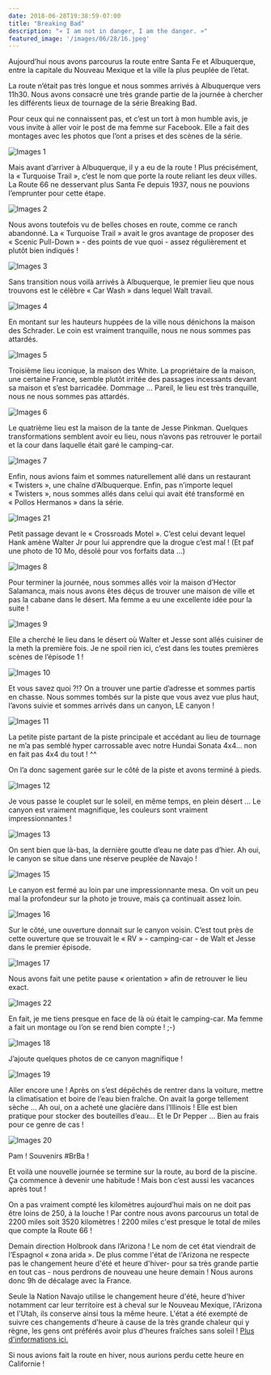 ```yaml
---
date: 2018-06-28T19:38:59-07:00
title: "Breaking Bad"
description: "« I am not in danger, I am the danger. »"
featured_image: '/images/06/28/16.jpeg'
---
```


Aujourd’hui nous avons parcourus la route entre Santa Fe et Albuquerque, entre la capitale du Nouveau Mexique et la ville la plus peuplée de l’état.

La route n’était pas très longue et nous sommes arrivés à Albuquerque vers 11h30. Nous avons consacré une très grande partie de la journée à chercher les différents lieux de tournage de la série Breaking Bad.

Pour ceux qui ne connaissent pas, et c’est un tort à mon humble avis, je vous invite à aller voir le post de ma femme sur Facebook. Elle a fait des montages avec les photos que l’ont a prises et des scènes de la série.

![Images 1](/images/06/28/1.jpeg)

Mais avant d’arriver à Albuquerque, il y a eu de la route ! Plus précisément, la « Turquoise Trail », c’est le nom que porte la route reliant les deux villes. La Route 66 ne desservant plus Santa Fe depuis 1937, nous ne pouvions l’emprunter pour cette étape.

![Images 2](/images/06/28/2.jpeg)

Nous avons toutefois vu de belles choses en route, comme ce ranch abandonné. La « Turquoise Trail » avait le gros avantage de proposer des « Scenic Pull-Down » - des points de vue quoi - assez régulièrement et plutôt bien indiqués !

![Images 3](/images/06/28/3.jpeg)

Sans transition nous voilà arrivés à Albuquerque, le premier lieu que nous trouvons est le célèbre « Car Wash » dans lequel Walt travail. 

![Images 4](/images/06/28/4.jpeg)

En montant sur les hauteurs huppées de la ville nous dénichons la maison des Schrader. Le coin est vraiment tranquille, nous ne nous sommes pas attardés.

![Images 5](/images/06/28/5.jpeg)

Troisième lieu iconique, la maison des White. La propriétaire de la maison, une certaine France, semble plutôt irritée des passages incessants devant sa maison et s’est barricadée. Dommage ... Pareil, le lieu est très tranquille, nous ne nous sommes pas attardés.

![Images 6](/images/06/28/6.jpeg)

Le quatrième lieu est la maison de la tante de Jesse Pinkman. Quelques transformations semblent avoir eu lieu, nous n’avons pas retrouver le portail et la cour dans laquelle était garé le camping-car.

![Images 7](/images/06/28/7.jpeg)

Enfin, nous avions faim et sommes naturellement allé dans un restaurant « Twisters », une chaîne d’Albuquerque. Enfin, pas n’importe lequel « Twisters », nous sommes allés dans celui qui avait été transformé en « Pollos Hermanos » dans la série.

![Images 21](/images/06/28/21.jpeg)

Petit passage devant le « Crossroads Motel ». C’est celui devant lequel Hank amène Walter Jr pour lui apprendre que la drogue c’est mal !
(Et paf une photo de 10 Mo, désolé pour vos forfaits data ...)

![Images 8](/images/06/28/8.jpeg)

Pour terminer la journée, nous sommes allés voir la maison d’Hector Salamanca, mais nous avons êtes déçus de trouver une maison de ville et pas la cabane dans le désert. Ma femme a eu une excellente idée pour la suite !

![Images 9](/images/06/28/9.jpeg)

Elle a cherché le lieu dans le désert où Walter et Jesse sont allés cuisiner de la meth la première fois. Je ne spoil rien ici, c’est dans les toutes premières scènes de l’épisode 1 !

![Images 10](/images/06/28/10.jpeg)

Et vous savez quoi ?!? On a trouver une partie d’adresse et sommes partis en chasse. Nous sommes tombés sur la piste que vous avez vue plus haut, l’avons suivie et sommes arrivés dans un canyon, LE canyon !

![Images 11](/images/06/28/11.jpeg)

La petite piste partant de la piste principale et accédant au lieu de tournage ne m’a pas semblé hyper carrossable avec notre Hundai Sonata 4x4... non en fait pas 4x4 du tout ! ^^

On l’a donc sagement garée sur le côté de la piste et avons terminé à pieds. 

![Images 12](/images/06/28/12.jpeg)

Je vous passe le couplet sur le soleil, en même temps, en plein désert ... Le canyon est vraiment magnifique, les couleurs sont vraiment impressionnantes !

![Images 13](/images/06/28/13.jpeg)

On sent bien que là-bas, la dernière goutte d’eau ne date pas d’hier. Ah oui, le canyon se situe dans une réserve peuplée de Navajo !

![Images 15](/images/06/28/15.jpeg)

Le canyon est fermé au loin par une impressionnante mesa. On voit un peu mal la profondeur sur la photo je trouve, mais ça continuait assez loin.

![Images 16](/images/06/28/16.jpeg)

Sur le côté, une ouverture donnait sur le canyon voisin. C’est tout près de cette ouverture que se trouvait le « RV » - camping-car - de Walt et Jesse dans le premier épisode.

![Images 17](/images/06/28/17.jpeg)

Nous avons fait une petite pause « orientation » afin de retrouver le lieu exact.

![Images 22](/images/06/28/22.jpeg)

En fait, je me tiens presque en face de là où était le camping-car. Ma femme a fait un montage ou l’on se rend bien compte ! ;-)

![Images 18](/images/06/28/18.jpeg)

J’ajoute quelques photos de ce canyon magnifique !

![Images 19](/images/06/28/19.jpeg)

Aller encore une ! Après on s’est dépêchés de rentrer dans la voiture, mettre la climatisation et boire de l’eau bien fraîche. On avait la gorge tellement sèche ... Ah oui, on a acheté une glacière dans l’Illinois ! Elle est bien pratique pour stocker des bouteilles d’eau... Et le Dr Pepper ... Bien au frais pour ce genre de cas !

![Images 20](/images/06/28/20.jpeg)

Pam ! Souvenirs #BrBa !

Et voilà une nouvelle journée se termine sur la route, au bord de la piscine. Ça commence à devenir une habitude ! Mais bon c’est aussi les vacances après tout ! 

On a pas vraiment compté les kilomètres aujourd’hui mais on ne doit pas être loins de 250, à la louche ! Par contre nous avons parcourus un total de 2200 miles soit 3520 kilomètres ! 2200 miles c'est presque le total de miles que compte la Route 66 !

Demain direction Holbrook dans l’Arizona ! Le nom de cet état viendrait de l’Espagnol « zona arida ». De plus comme l'état de l'Arizona ne respecte pas le changement heure d'été et heure d'hiver- pour sa très grande partie en tout cas - nous perdrons de nouveau une heure demain ! Nous aurons donc 9h de décalage avec la France.

Seule la Nation Navajo utilise le changement heure d'été, heure d'hiver notamment car leur territoire est à cheval sur le Nouveau Mexique, l'Arizona et l'Utah, ils conserve ainsi tous la même heure. L'état a été exempté de suivre ces changements d'heure à cause de la très grande chaleur qui y règne, les gens ont préférés avoir plus d'heures fraîches sans soleil ! [Plus d'informations ici.](https://www.timeanddate.com/time/us/arizona-no-dst.html)

Si nous avions fait la route en hiver, nous aurions perdu cette heure en Californie !